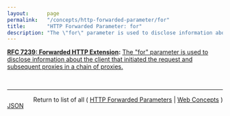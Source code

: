 ```yaml
---
layout:      page
permalink:   "/concepts/http-forwarded-parameter/for"
title:       "HTTP Forwarded Parameter: for"
description: "The \"for\" parameter is used to disclose information about the client that initiated the request and subsequent proxies in a chain of proxies."
---
```


**[RFC 7239: Forwarded HTTP Extension](/specs/IETF/RFC/7239 "This document defines an HTTP extension header field that allows proxy components to disclose information lost in the proxying process, for example, the originating IP address of a request or IP address of the proxy on the user-agent-facing interface. In a path of proxying components, this makes it possible to arrange it so that each subsequent component will have access to, for example, all IP addresses used in the chain of proxied HTTP requests. This document also specifies guidelines for a proxy administrator to anonymize the origin of a request."):** [The "for" parameter is used to disclose information about the client that initiated the request and subsequent proxies in a chain of proxies.](http://tools.ietf.org/html/rfc7239#section-5.2 "Read documentation for HTTP Forwarded Parameter &#34;for&#34;")

<br/>
<hr/>

<p style="float : left"><a href="./for.json" title="JSON representing this particular Web Concept value">JSON</a></p>
<p style="text-align: right">Return to list of all ( <a href="../http-forwarded-parameters">HTTP Forwarded Parameters</a> | <a href="../">Web Concepts</a> )</p>
